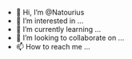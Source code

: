 - 👋 Hi, I’m @Natourius
- 👀 I’m interested in ...
- 🌱 I’m currently learning ...
- 💞️ I’m looking to collaborate on ...
- 📫 How to reach me ...

<!---
Natourius/Natourius is a ✨ special ✨ repository because its `README.md` (this file) appears on your GitHub profile.
You can click the Preview link to take a look at your changes.
--->
